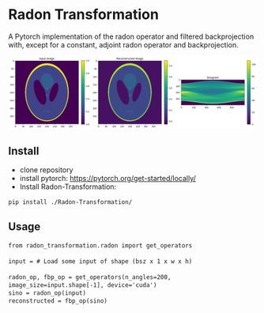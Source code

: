# Radon Transformation



A Pytorch implementation of the radon operator and filtered backprojection with, except for a constant, adjoint radon operator and backprojection.

![Alt text](./comparison.png?raw=true "")

## Install
- clone repository
- install pytorch: https://pytorch.org/get-started/locally/
- Install Radon-Transformation: 
```
pip install ./Radon-Transformation/
```

## Usage
```
from radon_transformation.radon import get_operators

input = # Load some input of shape (bsz x 1 x w x h)

radon_op, fbp_op = get_operators(n_angles=200, image_size=input.shape[-1], device='cuda')
sino = radon_op(input)
reconstructed = fbp_op(sino)
```
